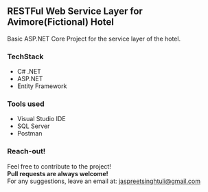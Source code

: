 ## RESTFul Web Service Layer for Avimore(Fictional) Hotel
Basic ASP.NET Core Project for the service layer of the hotel. </br>

### TechStack
* C# .NET
* ASP.NET
* Entity Framework

### Tools used
* Visual Studio IDE
* SQL Server
* Postman

### Reach-out!
Feel free to contribute to the project! </br>
**Pull requests are always welcome!**</br>
For any suggestions, leave an email at: jaspreetsinghtuli@gmail.com

